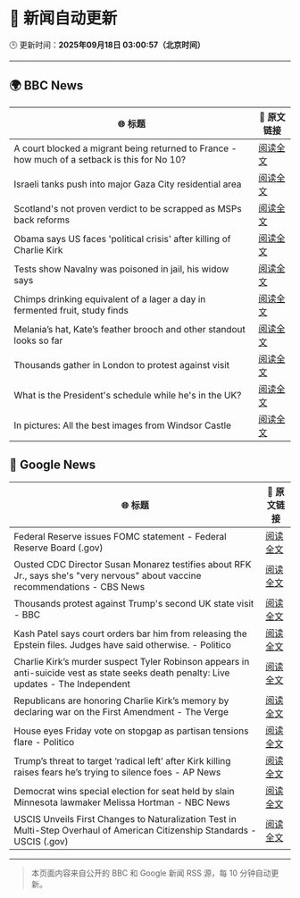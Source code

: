 # 🧠 新闻自动更新

🕒 更新时间：**2025年09月18日 03:00:57（北京时间）**

---

## 🌍 BBC News

| 🌐 标题 | 🔗 原文链接 |
|--------|-------------|
| A court blocked a migrant being returned to France - how much of a setback is this for No 10? | [阅读全文](https://www.bbc.com/news/articles/ced5gyg2e09o?at_medium=RSS&at_campaign=rss) |
| Israeli tanks push into major Gaza City residential area | [阅读全文](https://www.bbc.com/news/articles/c4gv881exj2o?at_medium=RSS&at_campaign=rss) |
| Scotland's not proven verdict to be scrapped as MSPs back reforms | [阅读全文](https://www.bbc.com/news/articles/cy8rndyyp7vo?at_medium=RSS&at_campaign=rss) |
| Obama says US faces 'political crisis' after killing of Charlie Kirk | [阅读全文](https://www.bbc.com/news/articles/c9dxge2ep4xo?at_medium=RSS&at_campaign=rss) |
| Tests show Navalny was poisoned in jail, his widow says | [阅读全文](https://www.bbc.com/news/articles/c5ye0x28vzqo?at_medium=RSS&at_campaign=rss) |
| Chimps drinking equivalent of a lager a day in fermented fruit, study finds | [阅读全文](https://www.bbc.com/news/articles/cgq4710vendo?at_medium=RSS&at_campaign=rss) |
| Melania’s hat, Kate’s feather brooch and other standout looks so far | [阅读全文](https://www.bbc.com/news/articles/cy857ddpjp4o?at_medium=RSS&at_campaign=rss) |
| Thousands gather in London to protest against visit | [阅读全文](https://www.bbc.com/news/articles/cj9zve281k3o?at_medium=RSS&at_campaign=rss) |
| What is the President's schedule while he's in the UK? | [阅读全文](https://www.bbc.com/news/articles/c8rynvlm6zjo?at_medium=RSS&at_campaign=rss) |
| In pictures: All the best images from Windsor Castle | [阅读全文](https://www.bbc.com/news/articles/c4gqd70v496o?at_medium=RSS&at_campaign=rss) |

## 📰 Google News

| 🌐 标题 | 🔗 原文链接 |
|--------|-------------|
| Federal Reserve issues FOMC statement - Federal Reserve Board (.gov) | [阅读全文](https://news.google.com/rss/articles/CBMigwFBVV95cUxNNEdtRDBiSjJRZUZPTW1mblY1NWpwYXJmZXdzYUN6VW9pbTRWcWpyWldiMXViLVNZR0xqNVlDd1JjMXhPVm54dGdKdU94Vk9yN2NLZjdXTm5KdDdVYVBlRms4TFVoS21qSmtFRU9IUDE5bEUteXl5aGo4Q3VfbkxFRnRYMA?oc=5) |
| Ousted CDC Director Susan Monarez testifies about RFK Jr., says she's "very nervous" about vaccine recommendations - CBS News | [阅读全文](https://news.google.com/rss/articles/CBMilgFBVV95cUxNS05IVDBObUVBbkNJV1FJQXRqa1l1Tk1fNjd4NnBsUU5wM2hUdXViWHNzTl9qa2RYSUxwNWpaRmRqcVhBNE5oeENKZDVXdzJnRFBwSkY0dHl1Ym92d0h5WlYtQmp1VFNVeThmVFFNQXJEV2VuT3NfMUlYZVFES19TZlNESTMxMklYSHFsa1VFWUpQWVU3ZGfSAZsBQVVfeXFMUDdVUjVKQ256Y1gxc3Z1U05HY0lGdUp5X0dZampHSVJBS2JNdlBhaDl6YXR6ZUlxT2s2X0JpMHA1WWxrcjZ2R1FTMFVxcjJucmUyc3laV3FnakVVZVBsUHNub1RvTGV4ZVc1aFJUdXNDN05FY3pOTmVPVVYzOHNQSGFxS1hZR0RVWF9Oakl2OUgyeEZzMzhHM2laYkE?oc=5) |
| Thousands protest against Trump's second UK state visit - BBC | [阅读全文](https://news.google.com/rss/articles/CBMiWkFVX3lxTE95YVJYQ3NKTThoVXhZd05OU2s5cGU3VEM3MzUtQm9MTm8xejNZYUNDaWVsMzdhZEtVZFFTd3QteW5vRE9PcW5xbnQteTZMa2J4elpwYkwxUTlBQdIBX0FVX3lxTE42WEtzQnBxU1lXZzY2bVNYR1R2LTM2elVsMUd3S2w0LU5ZWEgwaUlKOVVyQzVLZXhweWlwanRCQzQ1OXRvSWFRVG1SV01ZY08wbUlNamNhTmNRYUJGQk5V?oc=5) |
| Kash Patel says court orders bar him from releasing the Epstein files. Judges have said otherwise. - Politico | [阅读全文](https://news.google.com/rss/articles/CBMioAFBVV95cUxOeUxkMXZvLUVTQi1pZnVoWUVlLXg1UUFqbXZhVUhkVElKMGRTWlFnUlNNWWhNMkVSRGhnVXFiYzIzSV8tejFXSnR6ajBwcFUxR2RCQlNna2V6RHRGZWpyT183ZUZUazNCV3drd3hBZWQzWjdkUFBxQ0N1WEFPWWJ1ejNnRlNpY2hsTnlaREZ0TW1RRWp5V1l6MXpZZFZsRUFp?oc=5) |
| Charlie Kirk’s murder suspect Tyler Robinson appears in anti-suicide vest as state seeks death penalty: Live updates - The Independent | [阅读全文](https://news.google.com/rss/articles/CBMiwwFBVV95cUxOaG4tTjd0ZzNfeDU0eDZNX3FHcFo5cXdVQWM1TlZiMjlFd0NtbzlueUhCVUptcVBsZ2tDQ2VfbWVwS3hsMWhsTzAydDg2RXFscE8tbkQ1M3M4djA1WWJWbFlZMTBHekpiSmZXRFBuLUlDZ01iRllYWFd0eWFhOXZZTGdRRndvVlFIOHo4WTNtQ3ZkN3RCdlF5N1haYnhWSUVRLWlvakpnbG1SSW5oSjJLdnVwTmN2b1ZLUm1vN290RlpkQ1U?oc=5) |
| Republicans are honoring Charlie Kirk’s memory by declaring war on the First Amendment - The Verge | [阅读全文](https://news.google.com/rss/articles/CBMinwFBVV95cUxPblFIQkk2a0l0Qm55MWdESDdXdGpCZ0dBb0R1WkRBVjZ2SDNrTFl5V1lpWVNCNUtBMVFpeDVGR29ZSnpiNngxTFRVV1hCRWJ6UWlscnpBcW9ZZi1RajZpOG1qbzg2VzBCVzJmTnNQQzZoMHFaYnNVSklTZDF2SGFFaUZQQzdESWpRRTZtSnVtVjJyOGNVSDdQSUd6eUJlUFU?oc=5) |
| House eyes Friday vote on stopgap as partisan tensions flare - Politico | [阅读全文](https://news.google.com/rss/articles/CBMihgFBVV95cUxNS0FXc1ZldDhPQzFzalhFVnBWczFLX0pwOWgtaDIxakRwcXBqek05X200b25ZMG05aEp1OEhldmJSQmRCQ2U2ZkZ4Wll0by1sa21XZVZkd2JSR0ZNcFMwOWdHMWJMRFFobS1kY25teDVzNWQ5aW9WYTlubXJhVGh1U0k4WF9BQQ?oc=5) |
| Trump’s threat to target ‘radical left’ after Kirk killing raises fears he’s trying to silence foes - AP News | [阅读全文](https://news.google.com/rss/articles/CBMisgFBVV95cUxQTUFhei1WSWtFeTRVUzlkR2VMNkJvUkNFMnlEM1Rob2t5LXJrNkV4T1UxNWxIQU4tTFFFdmRFY2tvNzVySmlLQXdPbFpuOUVoempmdjNaUmlxQ0hJdGVCV2pBblh1UTY4UWxWclRCRFliN0J2UVZhOFU3TXNUdnZwNWEyQTRJRUpxSHBJemFuV1licUw2bm1LTk1DeXNKTU4wenVrYUhiQ0pzdld0MzN0dU9B?oc=5) |
| Democrat wins special election for seat held by slain Minnesota lawmaker Melissa Hortman - NBC News | [阅读全文](https://news.google.com/rss/articles/CBMiuwFBVV95cUxOdW1MdGppQ0R3d3BFMkhfUU5UMmtLRVdDSXIxaWVfVExxQmtOb0x5dnFzcWdhaHowakFPbkQwYndnOGJzLVY1LUZPaXZ2NVBxZTE3TGl2THNrVUlBWE5DeUxlRmNyRnNzaGZiS2o1X0ZiWFpPbHFEbHZ1eTRyMGtma05BTEs1NTczdU0waDAtazRuZTlrMlVRdEdVQjFINEptdW5CS0ZPNlZuRjRMdnlIX1RqdW15WEVQSFNF0gFWQVVfeXFMUEZFM3BoaFQ1RkVqb3V1bjZYZEpPU1U4MDlZMHRDRVh4U28wZmhUN2tOWGcyNFhwSE5NYjBRZVNKN09NRDd4R0Z1bTBtRlVXbkQtRXgzZVE?oc=5) |
| USCIS Unveils First Changes to Naturalization Test in Multi-Step Overhaul of American Citizenship Standards - USCIS (.gov) | [阅读全文](https://news.google.com/rss/articles/CBMi2gFBVV95cUxQWHpFUDdLaVFkMUstV3lYajk5Z0pTUEtQV2lMSzRFNFh4bDBJZmJNLUZEc0NvVWY5bGFRNGFqU2lCR1V5SWUtY0pNbjJNVDZRUFdVYjFDQzRiRmw4RURrZXNvMTUxQjJHQnBUZGI4S1V3c1NIbVI3TEkydE1GSEdueWdWVU9oRkRlaTFOMHgzSVFPTlUtdUlDbTVmRDk4b0U3dkZSTEFGcnlyTXlaQ0NvOE1sdS1ObGpLR1dpVjJFUFQ3NzJkYXVjd2xhaVNISW9jSFBsdmdvZGdndw?oc=5) |

---
> 本页面内容来自公开的 BBC 和 Google 新闻 RSS 源，每 10 分钟自动更新。